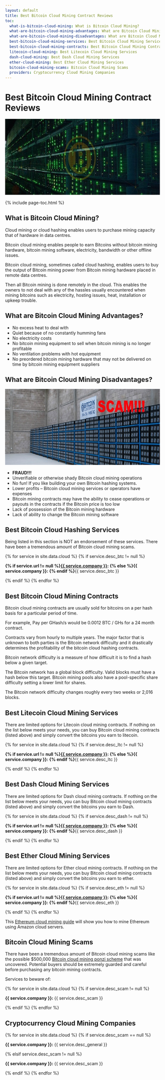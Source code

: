 ```yaml
---
layout: default
title: Best Bitcoin Cloud Mining Contract Reviews
toc:
  what-is-bitcoin-cloud-mining: What is Bitcoin Cloud Mining?
  what-are-bitcoin-cloud-mining-advantages: What are Bitcoin Cloud Mining Advantages?
  what-are-bitcoin-cloud-mining-disadvantages: What are Bitcoin Cloud Mining Disadvantages?
  best-bitcoin-cloud-mining-services: Best Bitcoin Cloud Mining Services
  best-bitcoin-cloud-mining-contracts: Best Bitcoin Cloud Mining Contracts
  litecoin-cloud-mining: Best Litecoin Cloud Mining Services
  dash-cloud-mining: Best Dash Cloud Mining Services
  ether-cloud-mining: Best Ether Cloud Mining Services
  bitcoin-cloud-mining-scams: Bitcoin Cloud Mining Scams
  providers: Cryptocurrency Cloud Mining Companies
---
```


<h1>Best Bitcoin Cloud Mining Contract Reviews</h1>
<img src="/images/bitcoin-cloud-mining-green.jpg" alt="bitcoin cloud mining" width="700" height="247"/>

{% include page-toc.html %}

<h2 id="what-is-bitcoin-cloud-mining">What is Bitcoin Cloud Mining?</h2>
<p>Cloud mining or cloud hashing enables users to purchase mining capacity that of hardware in data centres.
<p>Bitcoin cloud mining enables people to earn Bitcoins without bitcoin mining hardware, bitcoin mining software, electricity, bandwidth or other offline issues.
<p>Bitcoin cloud mining, sometimes called cloud hashing, enables users to buy the output of Bitcoin mining power from Bitcoin mining hardware placed in remote data centres.
<p>Then all Bitcoin mining is done remotely in the cloud. This enables the owners to not deal with any of the hassles usually encountered when mining bitcoins such as electricity, hosting issues, heat, installation or upkeep trouble.
<h2 id="what-are-bitcoin-cloud-mining-advantages">What are Bitcoin Cloud Mining Advantages?</h2>
<ul>
<li>No excess heat to deal with</li>
<li>Quiet because of no constantly humming fans</li>
<li>No electricity costs</li>
<li>No bitcoin mining equipment to sell when bitcoin mining is no longer profitable</li>
<li>No ventilation problems with hot equipment</li>
<li>No preordered bitcoin mining hardware that may not be delivered on time by bitcoin mining equipment suppliers</li>
</ul>
<h2 id="what-are-bitcoin-cloud-mining-disadvantages">What are Bitcoin Cloud Mining Disadvantages?</h2>
<img width="700" height="247" src="/images/bitcoin-cloud-mining-scams.jpg" class="aligncenter" alt="bitcoin cloud mining scams"/>
<ul>
<li><b>FRAUD!!!</b></li>
<li>Unverifiable or otherwise shady Bitcoin cloud mining operations</li>
<li>No fun! If you like building your own Bitcoin hashing systems.</li>
<li>Lower profits – Bitcoin cloud mining services or operators have expenses</li>
<li>Bitcoin mining contracts may have the ability to cease operations or payouts in the contracts if the Bitcoin price is too low</li>
<li>Lack of possession of the Bitcoin mining hardware</li>
<li>Lack of ability to change the Bitcoin mining software</li>
</ul>
<h2 id="best-bitcoin-cloud-mining-services">Best Bitcoin Cloud Hashing Services</h2>

<p>Being listed in this section is NOT an endorsement of these services. There have been a tremendous amount of Bitcoin cloud mining scams.</p>

{% for service in site.data.cloud %}
{% if service.desc_btc != null %}
<p class="cloud-mining-info">
<b>{% if service.url != null %}<a rel="nofollow" href="{{ service.url }}">{{ service.company }}</a>: {% else %}{{ service.company }}: {% endif %}</b>{{ service.desc_btc }}
</p>
{% endif %}
{% endfor %}


<h2 id="best-bitcoin-cloud-mining-contracts">Best Bitcoin Cloud Mining Contracts</h2>

<p>Bitcoin cloud mining contracts are usually sold for bitcoins on a per hash basis for a particular period of time.</p>

<p>For example, Pay per GHash/s would be 0.0012 BTC / GHs for a 24 month contract.</p>

<p>Contracts vary from hourly to multiple years. The major factor that is unknown to both parties is the Bitcoin network difficulty and it drastically determines the profitability of the bitcoin cloud hashing contracts.</p>

<p>Bitcoin network difficulty is a measure of how difficult it is to find a hash below a given target.</p>

<p>The Bitcoin network has a global block difficulty. Valid blocks must have a hash below this target. Bitcoin mining pools also have a pool-specific share difficulty setting a lower limit for shares.</p>

<p>The Bitcoin network difficulty changes roughly every two weeks or 2,016 blocks.</p>

<h2 id="litecoin-cloud-mining">Best Litecoin Cloud Mining Services</h2>

<p>There are limited options for Litecoin cloud mining contracts. If nothing on the list below meets your needs, you can buy Bitcoin cloud mining contracts (listed above) and simply convert the bitcoins you earn to litecoin.</p>

{% for service in site.data.cloud %}
{% if service.desc_ltc != null %}
<p class="cloud-mining-info">
<b>{% if service.url != null %}<a rel="nofollow" href="{{ service.url }}">{{ service.company }}</a>: {% else %}{{ service.company }}: {% endif %}</b>{{ service.desc_ltc }}
</p>
{% endif %}
{% endfor %}

<h2 id="dash-cloud-mining">Best Dash Cloud Mining Services</h2>

<p>There are limited options for Dash cloud mining contracts. If nothing on the list below meets your needs, you can buy Bitcoin cloud mining contracts (listed above) and simply convert the bitcoins you earn to Dash.</p>

{% for service in site.data.cloud %}
{% if service.desc_dash != null %}
<p class="cloud-mining-info">
<b>{% if service.url != null %}<a rel="nofollow" href="{{ service.url }}">{{ service.company }}</a>: {% else %}{{ service.company }}: {% endif %}</b>{{ service.desc_dash }}
</p>
{% endif %}
{% endfor %}

<h2 id="ether-cloud-mining">Best Ether Cloud Mining Services</h2>

<p>There are limited options for Ether cloud mining contracts. If nothing on the list below meets your needs, you can buy Bitcoin cloud mining contracts (listed above) and simply convert the bitcoins you earn to ether.</p>

{% for service in site.data.cloud %}
{% if service.desc_eth != null %}
<p class="cloud-mining-info">
<b>{% if service.url != null %}<a rel="nofollow" href="{{ service.url }}">{{ service.company }}</a>: {% else %}{{ service.company }}: {% endif %}</b>{{ service.desc_eth }}
</p>
{% endif %}
{% endfor %}

<p>This <a href="/what-is-ethereum-cloud-mining/">Ethereum cloud mining guide</a> will show you how to mine Ethereum using Amazon cloud servers.</p>

<h2 id="bitcoin-cloud-mining-scams">Bitcoin Cloud Mining Scams</h2>
<p>There have been a tremendous amount of Bitcoin cloud mining scams like the possible $500,000 <a href="https://bitcoinmagazine.com/20702/exclusive-possible-500000-bitcoin-cloud-mining-ponzi-scheme-uncovered/">Bitcoin cloud mining ponzi scheme</a> that was uncovered. Potential buyers should be extremely guarded and careful before purchasing any bitcoin mining contracts.

Services to beware of:

{% for service in site.data.cloud %}
{% if service.desc_scam != null %}
<p class="cloud-mining-info">
<b>{{ service.company }}: </b>{{ service.desc_scam }}
</p>
{% endif %}
{% endfor %}

<h2 id="providers">Cryptocurrency Cloud Mining Companies</h2>

{% for service in site.data.cloud %}
{% if service.desc_scam == null %}
<p class="cloud-mining-info">
<b>{{ service.company }}: </b>{{ service.desc_general }}
</p>
{% elsif service.desc_scam != null %}
<p class="cloud-mining-info">
<b>{{ service.company }}: </b>{{ service.desc_scam }}
</p>
{% endif %}
{% endfor %}